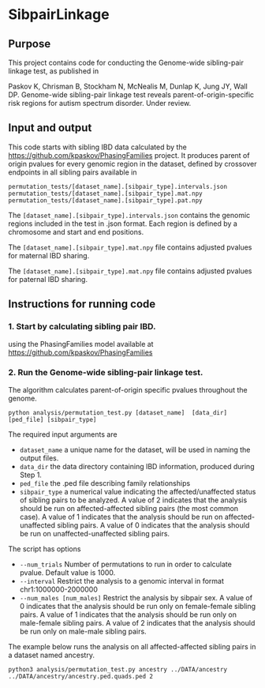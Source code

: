 # SibpairLinkage

## Purpose
This project contains code for conducting the Genome-wide sibling-pair linkage test, as published in

Paskov K, Chrisman B, Stockham N, McNealis M, Dunlap K, Jung JY, Wall DP. Genome-wide sibling-pair linkage test reveals parent-of-origin-specific risk regions for autism spectrum disorder. Under review.

## Input and output
This code starts with sibling IBD data calculated by the https://github.com/kpaskov/PhasingFamilies project. It produces parent of origin pvalues for every genomic region in the dataset, defined by crossover endpoints in all sibling pairs available in

```
permutation_tests/[dataset_name].[sibpair_type].intervals.json
permutation_tests/[dataset_name].[sibpair_type].mat.npy
permutation_tests/[dataset_name].[sibpair_type].pat.npy
```

The `[dataset_name].[sibpair_type].intervals.json` contains the genomic regions included in the test in .json format. Each region is defined by a chromosome and start and end positions.

The `[dataset_name].[sibpair_type].mat.npy` file contains adjusted pvalues for maternal IBD sharing.

The `[dataset_name].[sibpair_type].mat.npy` file contains adjusted pvalues for paternal IBD sharing.

## Instructions for running code

### 1. Start by calculating sibling pair IBD. 
using the PhasingFamilies model available at https://github.com/kpaskov/PhasingFamilies

### 2. Run the Genome-wide sibling-pair linkage test.
The algorithm calculates parent-of-origin specific pvalues throughout the genome. 

```
python analysis/permutation_test.py [dataset_name]  [data_dir] [ped_file] [sibpair_type]
```

The required input arguments are
- `dataset_name` a unique name for the dataset, will be used in naming the output files.
- `data_dir` the data directory containing IBD information, produced during Step 1.
- `ped_file` the .ped file describing family relationships
- `sibpair_type` a numerical value indicating the affected/unaffected status of sibling pairs to be analyzed. A value of 2 indicates that the analysis should be run on affected-affected sibling pairs (the most common case). A value of 1 indicates that the analysis should be run on affected-unaffected sibling pairs. A value of 0 indicates that the analysis should be run on unaffected-unaffected sibling pairs.

The script has options
- `--num_trials` Number of permutations to run in order to calculate pvalue. Default value is 1000.
- `--interval` Restrict the analysis to a genomic interval in format chr1:1000000-2000000
- `--num_males [num_males]` Restrict the analysis by sibpair sex. A value of 0 indicates that the analysis should be run only on female-female sibling pairs. A value of 1 indicates that the analysis should be run only on male-female sibling pairs. A value of 2 indicates that the analysis should be run only on male-male sibling pairs.

The example below runs the analysis on all affected-affected sibling pairs in a dataset named ancestry.

```
python3 analysis/permutation_test.py ancestry ../DATA/ancestry ../DATA/ancestry/ancestry.ped.quads.ped 2
 ```
 

